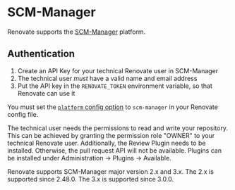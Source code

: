 # SCM-Manager

Renovate supports the [SCM-Manager](https://scm-manager.org) platform.

## Authentication

1. Create an API Key for your technical Renovate user in SCM-Manager
1. The technical user _must_ have a valid name and email address
1. Put the API key in the `RENOVATE_TOKEN` environment variable, so that Renovate can use it

You must set the [`platform` config option](https://docs.renovatebot.com/self-hosted-configuration/#platform) to `scm-manager` in your Renovate config file.

The technical user needs the permissions to read and write your repository.
This can be achieved by granting the permission role "OWNER" to your technical Renovate user.
Additionally, the Review Plugin needs to be installed.
Otherwise, the pull request API will not be available.
Plugins can be installed under Administration -> Plugins -> Available.

Renovate supports SCM-Manager major version 2.x and 3.x.
The 2.x is supported since 2.48.0.
The 3.x is supported since 3.0.0.
